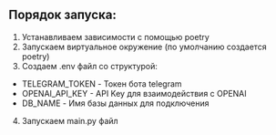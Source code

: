 ## Порядок запуска:
1. Устанавливаем зависимости с помощью  poetry
2. Запускаем виртуальное окружение (по умолчанию создается  poetry)
3. Создаем  .env  файл со структурой:
- TELEGRAM_TOKEN - Токен бота telegram
- OPENAI_API_KEY - API Key для взаимодействия с OPENAI
- DB_NAME - Имя базы данных для подключения
4. Запускаем  main.py  файл
